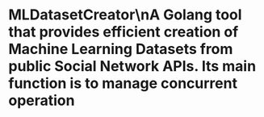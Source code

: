 # MLDatasetCreator\nA Golang tool that provides efficient creation of Machine Learning Datasets from public Social Network APIs. Its main function is to manage concurrent operation